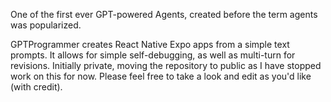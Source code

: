 One of the first ever GPT-powered Agents, created before the term agents was popularized. 

GPTProgrammer creates React Native Expo apps from a simple text prompts. It allows for simple self-debugging, as well as multi-turn for revisions. 
Initially private, moving the repository to public as I have stopped work on this for now. Please feel free to take a look and edit as you'd like (with credit). 
